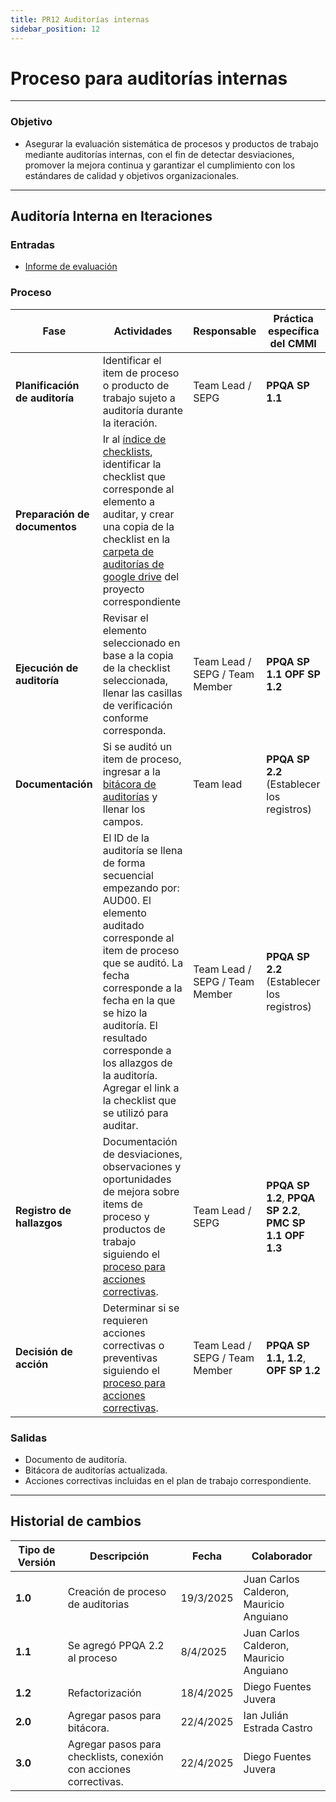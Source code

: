 ```yaml
---
title: PR12 Auditorías internas
sidebar_position: 12
---
```


# Proceso para auditorías internas

---

### Objetivo

- Asegurar la evaluación sistemática de procesos y productos de trabajo mediante auditorías internas, con el fin de detectar desviaciones, promover la mejora continua y garantizar el cumplimiento con los estándares de calidad y objetivos organizacionales.

---

## **Auditoría Interna en Iteraciones**

### **Entradas**

- [Informe de evaluación](https://docs.google.com/document/d/1-TueYt2DH3oXroMLAMGTHo6kgNeB5UHfoj7lkqZzfZs/edit?usp=sharing)

### Proceso

| Fase                           | Actividades                                                                                                                                                                   | Responsable                    | Práctica específica del CMMI                                 |
| ------------------------------ | ----------------------------------------------------------------------------------------------------------------------------------------------------------------------------- | ------------------------------ | ------------------------------------------------------------ |
| **Planificación de auditoría** | Identificar el item de proceso o producto de trabajo sujeto a auditoría durante la iteración.                                                                                 | Team Lead / SEPG               | **PPQA SP 1.1**    |
| **Preparación de documentos** | Ir al [índice de checklists](/docs/recursos/checklists.md), identificar la checklist que corresponde al elemento a auditar, y crear una copia de la checklist en la [carpeta de auditorías de google drive](https://drive.google.com/drive/folders/1hsIk-W736AzRyjjHCXkxu2O9SN901gh3?usp=drive_link) del proyecto correspondiente
| **Ejecución de auditoría**     | Revisar el elemento seleccionado en base a la copia de la checklist seleccionada, llenar las casillas de verificación conforme corresponda.  | Team Lead / SEPG / Team Member | **PPQA SP 1.1** **OPF SP 1.2**                               |
| **Documentación**         | Si se auditó un item de proceso, ingresar a la [bitácora de auditorías](https://docs.google.com/spreadsheets/d/1K9TJz_XcdXFlEZ-Unm_3QbWYkx_QM3oSfe6ZWBpc3fo/edit?usp=sharing) y llenar los campos.  | Team lead | **PPQA SP 2.2** (Establecer los registros) | 
|         | El ID de la auditoría se llena de forma secuencial empezando por: AUD00. El elemento auditado corresponde al item de proceso que se auditó. La fecha corresponde a la fecha en la que se hizo la auditoría. El resultado corresponde a los allazgos de la auditoría. Agregar el link a la checklist que se utilizó para auditar. | Team Lead / SEPG / Team Member | **PPQA SP 2.2** (Establecer los registros) | 
| **Registro de hallazgos**      | Documentación de desviaciones, observaciones y oportunidades de mejora sobre items de proceso y productos de trabajo siguiendo el [proceso para acciones correctivas](docs/procesos/PR13-acciones-correctivas).                                                                            | Team Lead / SEPG               | **PPQA SP 1.2**, **PPQA SP 2.2**, **PMC SP 1.1** **OPF 1.3** |
| **Decisión de acción**         | Determinar si se requieren acciones correctivas o preventivas siguiendo el [proceso para acciones correctivas](docs\procesos\PR13-acciones-correctivas.md). |Team Lead / SEPG / Team Member   | **PPQA SP 1.1, 1.2**, **OPF SP 1.2** |


### Salidas

- Documento de auditoría.
- Bitácora de auditorías actualizada.
- Acciones correctivas incluidas en el plan de trabajo correspondiente.

---

## Historial de cambios

| **Tipo de Versión** | **Descripción**                   | **Fecha** | **Colaborador**                         |
| ------------------- | --------------------------------- | --------- | --------------------------------------- |
| **1.0**             | Creación de proceso de auditorias | 19/3/2025 | Juan Carlos Calderon, Mauricio Anguiano |
| **1.1**             | Se agregó PPQA 2.2 al proceso     | 8/4/2025  | Juan Carlos Calderon, Mauricio Anguiano |
| **1.2**             | Refactorización                   | 18/4/2025 | Diego Fuentes Juvera                    |
| **2.0**             | Agregar pasos para bitácora.      | 22/4/2025 | Ian Julián Estrada Castro               |
| **3.0**             | Agregar pasos para checklists, conexión con acciones correctivas.  | 22/4/2025 | Diego Fuentes Juvera |

